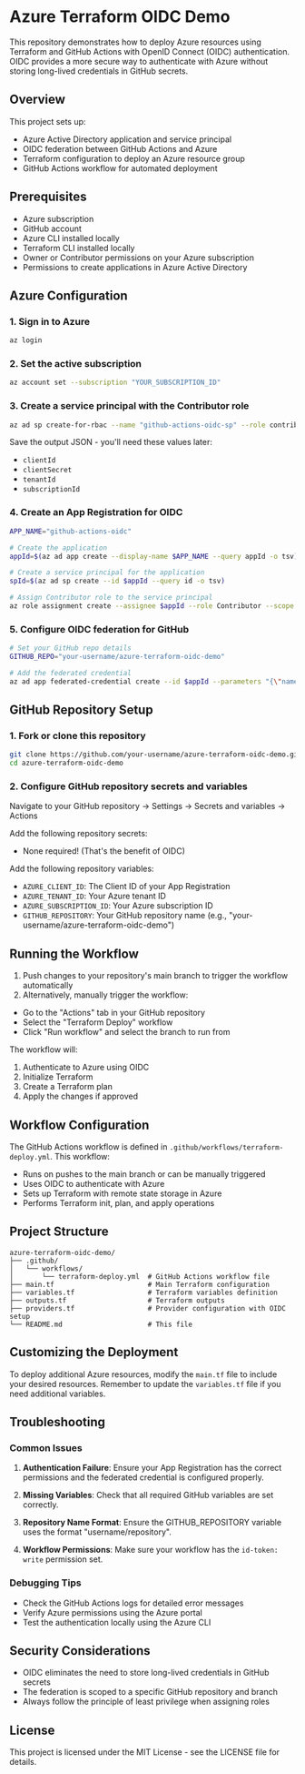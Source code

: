 # Azure Terraform OIDC Demo

This repository demonstrates how to deploy Azure resources using Terraform and GitHub Actions with OpenID Connect (OIDC)
authentication. OIDC provides a more secure way to authenticate with Azure without storing long-lived credentials in
GitHub secrets.

## Overview

This project sets up:

- Azure Active Directory application and service principal
- OIDC federation between GitHub Actions and Azure
- Terraform configuration to deploy an Azure resource group
- GitHub Actions workflow for automated deployment

## Prerequisites

- Azure subscription
- GitHub account
- Azure CLI installed locally
- Terraform CLI installed locally
- Owner or Contributor permissions on your Azure subscription
- Permissions to create applications in Azure Active Directory

## Azure Configuration

### 1. Sign in to Azure

```bash
az login
```

### 2. Set the active subscription

```bash
az account set --subscription "YOUR_SUBSCRIPTION_ID"
```

### 3. Create a service principal with the Contributor role

```bash
az ad sp create-for-rbac --name "github-actions-oidc-sp" --role contributor --scopes /subscriptions/YOUR_SUBSCRIPTION_ID --json-auth
```

Save the output JSON - you'll need these values later:

- `clientId`
- `clientSecret`
- `tenantId`
- `subscriptionId`

### 4. Create an App Registration for OIDC

```bash
APP_NAME="github-actions-oidc"

# Create the application
appId=$(az ad app create --display-name $APP_NAME --query appId -o tsv)

# Create a service principal for the application
spId=$(az ad sp create --id $appId --query id -o tsv)

# Assign Contributor role to the service principal
az role assignment create --assignee $appId --role Contributor --scope /subscriptions/YOUR_SUBSCRIPTION_ID
```

### 5. Configure OIDC federation for GitHub

```bash
# Set your GitHub repo details
GITHUB_REPO="your-username/azure-terraform-oidc-demo"

# Add the federated credential
az ad app federated-credential create --id $appId --parameters "{\"name\":\"github-actions-oidc\",\"issuer\":\"https://token.actions.githubusercontent.com\",\"subject\":\"repo:${GITHUB_REPO}:ref:refs/heads/main\",\"audiences\":[\"api://AzureADTokenExchange\"]}"
```

## GitHub Repository Setup

### 1. Fork or clone this repository

```bash
git clone https://github.com/your-username/azure-terraform-oidc-demo.git
cd azure-terraform-oidc-demo
```

### 2. Configure GitHub repository secrets and variables

Navigate to your GitHub repository → Settings → Secrets and variables → Actions

Add the following repository secrets:

- None required! (That's the benefit of OIDC)

Add the following repository variables:

- `AZURE_CLIENT_ID`: The Client ID of your App Registration
- `AZURE_TENANT_ID`: Your Azure tenant ID
- `AZURE_SUBSCRIPTION_ID`: Your Azure subscription ID
- `GITHUB_REPOSITORY`: Your GitHub repository name (e.g., "your-username/azure-terraform-oidc-demo")

## Running the Workflow

1. Push changes to your repository's main branch to trigger the workflow automatically
2. Alternatively, manually trigger the workflow:

- Go to the "Actions" tab in your GitHub repository
- Select the "Terraform Deploy" workflow
- Click "Run workflow" and select the branch to run from

The workflow will:

1. Authenticate to Azure using OIDC
2. Initialize Terraform
3. Create a Terraform plan
4. Apply the changes if approved

## Workflow Configuration

The GitHub Actions workflow is defined in `.github/workflows/terraform-deploy.yml`. This workflow:

- Runs on pushes to the main branch or can be manually triggered
- Uses OIDC to authenticate with Azure
- Sets up Terraform with remote state storage in Azure
- Performs Terraform init, plan, and apply operations

## Project Structure

```
azure-terraform-oidc-demo/
├── .github/
│   └── workflows/
│       └── terraform-deploy.yml  # GitHub Actions workflow file
├── main.tf                       # Main Terraform configuration
├── variables.tf                  # Terraform variables definition
├── outputs.tf                    # Terraform outputs
├── providers.tf                  # Provider configuration with OIDC setup
└── README.md                     # This file
```

## Customizing the Deployment

To deploy additional Azure resources, modify the `main.tf` file to include your desired resources. Remember to update
the `variables.tf` file if you need additional variables.

## Troubleshooting

### Common Issues

1. **Authentication Failure**: Ensure your App Registration has the correct permissions and the federated credential is
   configured properly.

2. **Missing Variables**: Check that all required GitHub variables are set correctly.

3. **Repository Name Format**: Ensure the GITHUB_REPOSITORY variable uses the format "username/repository".

4. **Workflow Permissions**: Make sure your workflow has the `id-token: write` permission set.

### Debugging Tips

- Check the GitHub Actions logs for detailed error messages
- Verify Azure permissions using the Azure portal
- Test the authentication locally using the Azure CLI

## Security Considerations

- OIDC eliminates the need to store long-lived credentials in GitHub secrets
- The federation is scoped to a specific GitHub repository and branch
- Always follow the principle of least privilege when assigning roles

## License

This project is licensed under the MIT License - see the LICENSE file for details.

